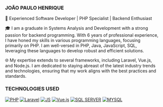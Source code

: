 ### JOÃO PAULO HENRIQUE

🚀 Experienced Software Developer | PHP Specialist | Backend Enthusiast

🎓 I am a graduate in Systems Analysis and Development with a strong passion for backend programming. With 6 years of professional experience, I have honed my skills in various programming languages, focusing primarily on PHP. I am well-versed in PHP, Java, JavaScript, SQL, leveraging these languages to develop robust and efficient solutions.

🌐 My expertise extends to several frameworks, including Laravel, Vue.js, and Node.js. I am dedicated to staying abreast of the latest industry trends and technologies, ensuring that my work aligns with the best practices and standards.

### TECHNOLOGIES USED

[![PHP](https://img.shields.io/badge/PHP-777BB4?style=for-the-badge&logo=php&logoColor=white)]()
[![Laravel](https://img.shields.io/badge/PHP-777BB4?style=for-the-badge&logo=php&logoColor=white)]()
[![JS](https://img.shields.io/badge/JavaScript-F7DF1E?style=for-the-badge&logo=javascript&logoColor=black)]()
[![Vue.js](https://img.shields.io/badge/MySQL-00000F?style=for-the-badge&logo=mysql&logoColor=white)]()
[![SQL SERVER](https://img.shields.io/badge/Microsoft_SQL_Server-CC2927?style=for-the-badge&logo=microsoft-sql-server&logoColor=white)]()
[![MYSQL](https://img.shields.io/badge/MySQL-00000F?style=for-the-badge&logo=mysql&logoColor=white)]()

![]()
